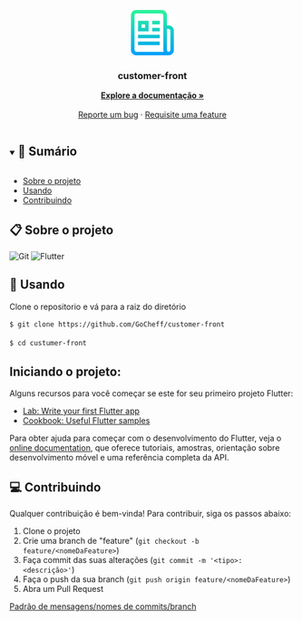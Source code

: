 <p align="center">
  <a href="https://github.com/GoCheff/customer-front">
    <img src="readme.png" alt="readme-logo" width="80" height="80">
  </a>
  
  <h3 align="center">
    customer-front
  </h3>
  <p align="center">
    <a href="https://github.com/GoCheff/customer-front/blob/master/README.md"><strong>Explore a documentação »</strong></a>
    <br />
    <br />
    <a href="https://github.com/GoCheff/customer-front/issues">Reporte um bug</a>
    ·
    <a href="https://github.com/GoCheff/customer-front/issues">Requisite uma feature</a>
  </p>
</p>

<details open="open">
  <summary><h2 style="display: inline-block">📜 Sumário</h2></summary>

- [Sobre o projeto](#sobre-o-projeto)
- [Usando](#usando)
- [Contribuindo](#contribuindo)

</details>

<a name="sobre-o-projeto"></a>

## 📋 Sobre o projeto

<!-- TODO -->

![Git](https://img.shields.io/badge/git-%23F05033.svg?style=for-the-badge&logo=git&logoColor=white)
![Flutter](https://img.shields.io/badge/flutter-%23323330.svg?style=for-the-badge&logo=flutter&logoColor=%243BC8)

<a name="usando"></a>

## 🏁 Usando

Clone o repositorio e vá para a raiz do diretório

```bash
$ git clone https://github.com/GoCheff/customer-front

$ cd custumer-front
```
## Iniciando o projeto:

Alguns recursos para você começar se este for seu primeiro projeto Flutter:

- [Lab: Write your first Flutter app](https://docs.flutter.dev/get-started/codelab)
- [Cookbook: Useful Flutter samples](https://docs.flutter.dev/cookbook)

Para obter ajuda para começar com o desenvolvimento do Flutter, veja o
[online documentation](https://docs.flutter.dev/), que oferece tutoriais,
amostras, orientação sobre desenvolvimento móvel e uma referência completa da API.

<a name="contribuindo"></a>

## 💻 Contribuindo

Qualquer contribuição é bem-vinda! Para contribuir, siga os passos abaixo:

1. Clone o projeto
2. Crie uma branch de "feature" (`git checkout -b feature/<nomeDaFeature>`)
3. Faça commit das suas alterações (`git commit -m '<tipo>: <descrição>'`)
4. Faça o push da sua branch (`git push origin feature/<nomeDaFeature>`)
5. Abra um Pull Request

[Padrão de mensagens/nomes de commits/branch](https://github.com/GoCheff/admin-front/blob/master/docs/images/commits-standard.png)

